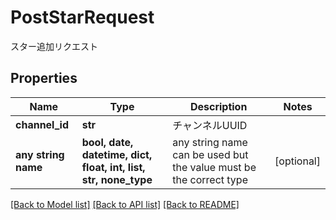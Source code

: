 # PostStarRequest

スター追加リクエスト

## Properties
Name | Type | Description | Notes
------------ | ------------- | ------------- | -------------
**channel_id** | **str** | チャンネルUUID | 
**any string name** | **bool, date, datetime, dict, float, int, list, str, none_type** | any string name can be used but the value must be the correct type | [optional]

[[Back to Model list]](../README.md#documentation-for-models) [[Back to API list]](../README.md#documentation-for-api-endpoints) [[Back to README]](../README.md)


